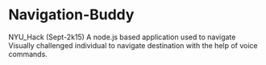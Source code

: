 # Navigation-Buddy

NYU_Hack (Sept-2k15)
A node.js based application used to navigate Visually challenged individual to navigate destination with the help of voice commands. 

